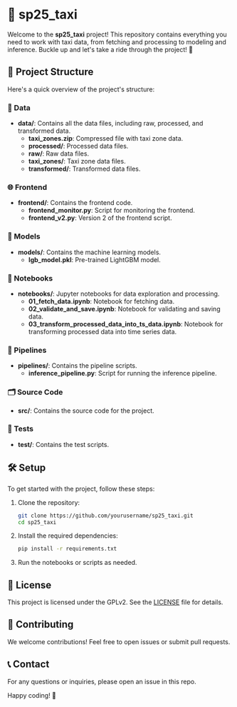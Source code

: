 # 🚖 sp25_taxi

Welcome to the **sp25_taxi** project! This repository contains everything you need to work with taxi data, from fetching and processing to modeling and inference. Buckle up and let's take a ride through the project! 🚕

## 📁 Project Structure

Here's a quick overview of the project's structure:

### 📂 Data

- **data/**: Contains all the data files, including raw, processed, and transformed data.
  - **taxi_zones.zip**: Compressed file with taxi zone data.
  - **processed/**: Processed data files.
  - **raw/**: Raw data files.
  - **taxi_zones/**: Taxi zone data files.
  - **transformed/**: Transformed data files.

### 🌐 Frontend

- **frontend/**: Contains the frontend code.
  - **frontend_monitor.py**: Script for monitoring the frontend.
  - **frontend_v2.py**: Version 2 of the frontend script.

### 🧠 Models

- **models/**: Contains the machine learning models.
  - **lgb_model.pkl**: Pre-trained LightGBM model.

### 📓 Notebooks

- **notebooks/**: Jupyter notebooks for data exploration and processing.
  - **01_fetch_data.ipynb**: Notebook for fetching data.
  - **02_validate_and_save.ipynb**: Notebook for validating and saving data.
  - **03_transform_processed_data_into_ts_data.ipynb**: Notebook for transforming processed data into time series data.

### 🚀 Pipelines

- **pipelines/**: Contains the pipeline scripts.
  - **inference_pipeline.py**: Script for running the inference pipeline.

### 🗂️ Source Code

- **src/**: Contains the source code for the project.

### 🧪 Tests

- **test/**: Contains the test scripts.

## 🛠️ Setup

To get started with the project, follow these steps:

1. Clone the repository:

   ```sh
   git clone https://github.com/yourusername/sp25_taxi.git
   cd sp25_taxi
   ```

2. Install the required dependencies:

   ```sh
   pip install -r requirements.txt
   ```

3. Run the notebooks or scripts as needed.

## 📜 License

This project is licensed under the GPLv2. See the [LICENSE](LICENSE) file for details.

## 🎉 Contributing

We welcome contributions! Feel free to open issues or submit pull requests.

## 📞 Contact

For any questions or inquiries, please open an issue in this repo.

Happy coding! 🚀
